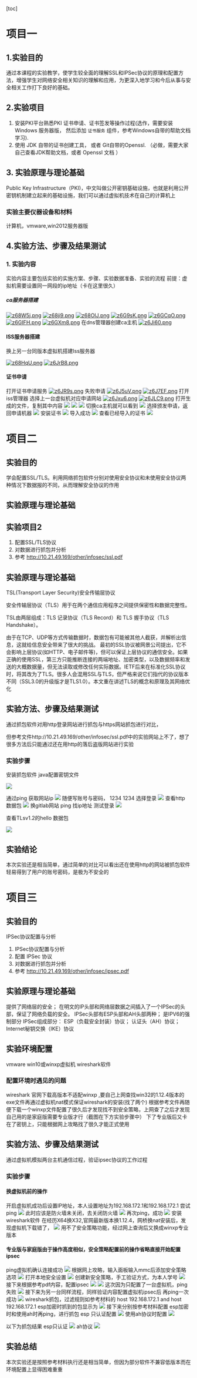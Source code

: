 

 [toc]

 # 项目一

## 1.实验目的 
通过本课程的实验教学，使学生较全面的理解SSL和IPSec协议的原理和配置方法，增强学生对网络安全相关知识的理解和应用，为更深入地学习和今后从事与安全相关工作打下良好的基础。
## 2.实验项目
1. 安装PKI平台熟悉PKI 证书申请、证书签发等操作过程(选作，需要安装Windows 服务器版， 然后添加 `证书服务` 组件，参考Windows自带的帮助文档学习).
2. 使用 JDK 自带的证书创建工具， 或者 Git自带的Openssl. （必做，需要大家自己查看JDK帮助文档，或者 Openssl 文档 ）
## 3. 实验原理与理论基础
Public Key Infrastructure（PKI)，中文叫做公开密钥基础设施，也就是利用公开密钥机制建立起来的基础设施，我们可以通过虚拟机技术在自己的计算机上

### 实验主要仪器设备和材料 
计算机，vmware,win2012服务器版

## 4.实验方法、步骤及结果测试 
### 1. 实验内容
实验内容主要包括实验的实施方案、步骤、实验数据准备、实验的流程
前提：虚拟机需要设置同一网段的ip地址（卡在这里很久）


##### ca服务器搭建

 
[![z68W5j.png](https://s1.ax1x.com/2022/12/06/z68W5j.png)](https://imgse.com/i/z68W5j)
[![z68ji9.png](https://s1.ax1x.com/2022/12/06/z68ji9.png)](https://imgse.com/i/z68ji9)
[![z68OIJ.png](https://s1.ax1x.com/2022/12/06/z68OIJ.png)](https://imgse.com/i/z68OIJ)
[![z6G9sK.png](https://s1.ax1x.com/2022/12/06/z6G9sK.png)](https://imgse.com/i/z6G9sK)
[![z6GCqO.png](https://s1.ax1x.com/2022/12/06/z6GCqO.png)](https://imgse.com/i/z6GCqO)
[![z6GIFH.png](https://s1.ax1x.com/2022/12/06/z6GIFH.png)](https://imgse.com/i/z6GIFH)
[![z6GXm8.png](https://s1.ax1x.com/2022/12/06/z6GXm8.png)](https://imgse.com/i/z6GXm8)
在dns管理器创建ca主机
[![z6Ji60.png](https://s1.ax1x.com/2022/12/06/z6Ji60.png)](https://imgse.com/i/z6Ji60)
 #### ISS服务器搭建
 换上另一台同版本虚拟机搭建Iss服务器

[![z68HqU.png](https://s1.ax1x.com/2022/12/06/z68HqU.png)](https://imgse.com/i/z68HqU)
[![z6JrB8.png](https://s1.ax1x.com/2022/12/06/z6JrB8.png)](https://imgse.com/i/z6JrB8)
#### 证书申请

打开证书申请服务
[![z6JR9s.png](https://s1.ax1x.com/2022/12/06/z6JR9s.png)](https://imgse.com/i/z6JR9s)
失败申请
[![z6J5uV.png](https://s1.ax1x.com/2022/12/06/z6J5uV.png)](https://imgse.com/i/z6J5uV)
[![z6J7EF.png](https://s1.ax1x.com/2022/12/06/z6J7EF.png)](https://imgse.com/i/z6J7EF)
打开iss管理器
选择上一台虚拟机对应申请网站
[![z6Jxu6.png](https://s1.ax1x.com/2022/12/06/z6Jxu6.png)](https://imgse.com/i/z6Jxu6)
[![z6JLC9.png](https://s1.ax1x.com/2022/12/06/z6JLC9.png)](https://imgse.com/i/z6JLC9)
打开生成的文件，复制其中内容
![](https://pic.imgdb.cn/item/638ebaabb1fccdcd36be3c36.jpg)
![](https://pic.imgdb.cn/item/638ebaeeb1fccdcd36be883b.jpg)
![](https://pic.imgdb.cn/item/638ebb11b1fccdcd36beb119.jpg)
切换ca主机就可以看到
![](https://pic.imgdb.cn/item/638ebb2db1fccdcd36becea3.jpg)
选择颁发申请，返回申请机器
![](https://pic.imgdb.cn/item/638ebbbdb1fccdcd36bf6de9.jpg)
安装证书
![](https://pic.imgdb.cn/item/638ebc06b1fccdcd36bfc70d.jpg)
导入成功
![](https://pic.imgdb.cn/item/638ebc99b1fccdcd36c074fa.jpg)
查看已经导入的证书
![](https://pic.imgdb.cn/item/638ebd6cb1fccdcd36c1bec1.jpg)

# 项目二
## 实验目的
学会配置SSL/TLS。利用网络抓包软件分别对使用安全协议和未使用安全协议两种情况下数据报的不同，从而理解安全协议的作用
## 实验原理与理论基础
 ##  实验项目2 ##
1. 配置SSL/TLS协议
2. 对数据进行抓包并分析
3. 参考 http://10.21.49.169/other/infosec/ssl.pdf


## 实验原理与理论基础 ##
TSL(Transport Layer Security)安全传输层协议

安全传输层协议（TLS）用于在两个通信应用程序之间提供保密性和数据完整性。

TSL由两层组成：TLS 记录协议（TLS Record）和 TLS 握手协议（TLS Handshake）。

由于在TCP、UDP等方式传输数据时，数据包有可能被其他人截获，并解析出信息，这就给信息安全带来了很大的挑战。
最初的SSL协议被网景公司提出，它不会影响上层协议(如HTTP、电子邮件等)，但可以保证上层协议的通信安全。如果正确的使用SSL，第三方只能推断连接的两端地址、加密类型，以及数据频率和发送的大概数据量，但无法读取或修改任何实际数据。IETF后来在标准化SSL协议时，将其改为了TLS。很多人会混用SSL与TLS，但严格来说它们指代的协议版本不同（SSL3.0的升级版才是TLS1.0）。本文重在讲述TLS的概念和原理及其网络优化

## 实验方法、步骤及结果测试 ##
通过抓包软件对用http登录网站进行抓包与https网站抓包进行对比，

但参考文件http://10.21.49.169/other/infosec/ssl.pdf中的实验网站上不了，想了很多方法后只能通过还在用http的落后盗版网站进行实验
### 实验步骤
安装抓包软件
java配置密钥文件

![](https://pic.imgdb.cn/item/638ef622b1fccdcd361f2a26.jpg)

通过ping 获取网站ip
![](https://pic.imgdb.cn/item/638ef665b1fccdcd361f916b.jpg)
随便写账号与密码，
1234
1234
选择登录
![](https://pic.imgdb.cn/item/638ef6d8b1fccdcd36206faf.jpg)
查看http 数据包
![](https://pic.imgdb.cn/item/638ef72cb1fccdcd362107b6.jpg)
换gitlab网站
ping 找ip地址
测试登录
![](https://pic.imgdb.cn/item/638ef78bb1fccdcd36219bc8.jpg)

查看TLsv1.2的hello 数据包

![](https://pic.imgdb.cn/item/638ef7dfb1fccdcd36221c80.jpg)

## 实验结论 ##
本次实验还是相当简单，通过简单的对比可以看出还在使用http的网站被抓包软件轻易得到了用户的账号密码，是极为不安全的

# 项目三
## 实验目的
IPSec协议配置与分析
1. IPSec协议配置与分析
2. 配置 IPSec 协议
3. 对数据进行抓包并分析
4. 参考 http://10.21.49.169/other/infosec/ipsec.pdf
## 实验原理与理论基础 ##
提供了网络层的安全；
在明文的IP头部和网络层数据之间插入了一个IPSec的头部，保证了网络负载的安全。
IPSec头部有ESP头部和AH头部两种；
是IPV6的强制部分
IPSec组成部分：
ESP（负载安全封装）协议；
认证头（AH）协议；
Internet秘钥交换（IKE）协议

## 实验环境配置
vmware
win10或winxp虚拟机
wireshark软件

### 配置环境时遇见的问题
wireshark 官网下载高版本不适配winxp ,要自己上网查找win32的1.12.4版本的exe文件再通过虚拟机nat模式保证wireshark的安装(找了两个)
根据参考文件再随便下载一个winxp文件配置了很久后才发现找不到安全策略，上网查了之后才发现自己用的是家庭版需要专业版才行（截图在下方实验步骤中）
下了专业版后又卡在了密钥上，只能根据网上攻略找了很久才能正式使用
## 实验方法、步骤及结果测试 
通过虚拟机模拟两台主机通信过程，验证ipsec协议的工作过程



### 实验步骤 

#### 换虚拟机前的操作

开启虚拟机成功后设置IP地址，本人设置地址为192.168.172.1和192.168.172.1
尝试ping
![](https://pic.imgdb.cn/item/6399dcbfb1fccdcd36eef1ba.jpg)
此时应该是防火墙未关闭，去关闭防火墙
![](https://pic.imgdb.cn/item/6399dc5ab1fccdcd36ede9ee.jpg)
再次ping，成功
![](https://pic.imgdb.cn/item/6399dd68b1fccdcd36f00b4b.jpg)
安装wireshark软件
在经历X64换X32,官网最新版本换1.12.4，网桥换nat安装后，发现虚拟机下载错了，
![](https://pic.imgdb.cn/item/6399de1fb1fccdcd36f22ca2.jpg)
用不了安全策略功能，经过网上查询后又换成winxp专业版本
#### 专业版与家庭版由于操作高度相似，安全策略配置前的操作省略直接开始配置ipsec
ping虚拟机确认连接成功
![](https://pic.imgdb.cn/item/6399de8cb1fccdcd36f2ee75.jpg)
根据网上攻略，输入面板输入mmc后添加安全策略选项
![](https://pic.imgdb.cn/item/6399deb6b1fccdcd36f334c2.jpg)
打开本地安全设置
![](https://pic.imgdb.cn/item/6399df19b1fccdcd36f3df43.jpg)
创建新安全策略，手工验证方式，为本人学号
![](https://pic.imgdb.cn/item/6399df43b1fccdcd36f420ae.jpg)
接下来根据参考pdf内容，配置ipsec
![](https://pic.imgdb.cn/item/6399e009b1fccdcd36f54de9.jpg)
![](https://pic.imgdb.cn/item/6399e01db1fccdcd36f56df4.jpg)
这次因为只配置了一台虚拟机，ping失败
![](https://pic.imgdb.cn/item/6399e037b1fccdcd36f598f5.jpg)
接下来为另一台同样流程，同样验证内容配置虚拟机ipsec后
再ping一次
成功
![](https://pic.imgdb.cn/item/6399e0b2b1fccdcd36f6dcf1.jpg)
wireshark抓包，过滤规则如参考材料的
host 192.168.172.1 and host 192.168.172.1
esp加密时抓到的包显示为
![](https://pic.imgdb.cn/item/6399e11db1fccdcd36f7fa7b.jpg)
接下来分别按参考材料配置 esp加密时和使用ah时再ping，进行抓包
esp 只认证配置
![](https://pic.imgdb.cn/item/6399e18db1fccdcd36f8a20d.jpg)
使用ah协议时配置
![](https://pic.imgdb.cn/item/6399e1e2b1fccdcd36f92509.jpg)

以下为抓包结果
esp只认证
![](https://pic.imgdb.cn/item/6399e11db1fccdcd36f7fa7b.jpg)
ah协议
![](https://pic.imgdb.cn/item/6399e24cb1fccdcd36f9d351.jpg)
## 实验总结
本次实验还是按照参考材料执行还是相当简单，但因为部分软件不兼容低版本而在环境配置上显得困难重重